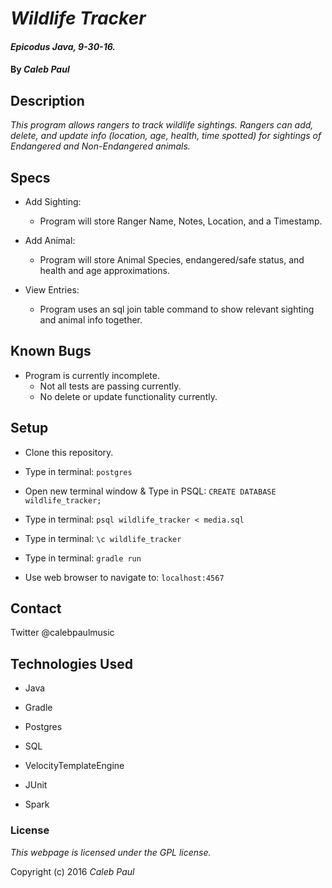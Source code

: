 # _Wildlife Tracker_

#### _Epicodus Java, 9-30-16._

#### By _**Caleb Paul**_

## Description

_This program allows rangers to track wildlife sightings._
_Rangers can add, delete, and update info (location, age, health, time spotted) for sightings of Endangered and Non-Endangered animals._

## Specs

* Add Sighting:
  - Program will store Ranger Name, Notes, Location, and a Timestamp.

* Add Animal:
  - Program will store Animal Species, endangered/safe status, and health and age approximations.

* View Entries:
  - Program uses an sql join table command to show relevant sighting and animal info together.


## Known Bugs
* Program is currently incomplete.
  - Not all tests are passing currently.
  - No delete or update functionality currently.

## Setup

* Clone this repository.

* Type in terminal:
	`postgres`

* Open new terminal window & Type in PSQL:
	  `CREATE DATABASE wildlife_tracker;`

* Type in terminal:
	  `psql wildlife_tracker < media.sql`

* Type in terminal:
	`\c wildlife_tracker`

* Type in terminal:
	  `gradle run`

* Use web browser to navigate to:
	`localhost:4567`


## Contact

Twitter @calebpaulmusic

## Technologies Used

* Java

* Gradle

* Postgres

* SQL

* VelocityTemplateEngine

* JUnit

* Spark

### License

*This webpage is licensed under the GPL license.*

Copyright (c) 2016 _Caleb Paul_
